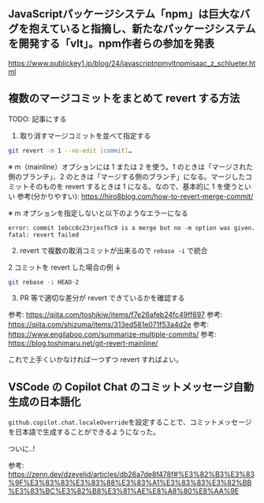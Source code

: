 ## JavaScriptパッケージシステム「npm」は巨大なバグを抱えていると指摘し、新たなパッケージシステムを開発する「vlt」。npm作者らの参加を発表

https://www.publickey1.jp/blog/24/javascriptnpmvltnpmisaac_z_schlueter.html

## 複数のマージコミットをまとめて revert する方法

TODO: 記事にする

1. 取り消すマージコミットを並べて指定する

```zsh
git revert -m 1 --no-edit [commit]…
```

※ m（mainline）オプションには 1 または 2 を使う。1 のときは「マージされた側のブランチ」、2 のときは「マージする側のブランチ」になる。マージしたコミットそのものを revert するときは 1 になる。なので、基本的に 1 を使うといい
参考(分かりやすい): https://hiro8blog.com/how-to-revert-merge-commit/

※ m オプションを指定しないと以下のようなエラーになる

```
error: commit 1ebcc8c23rjosf5c9 is a merge but no -m option was given.
fatal: revert failed
```

2. revert で複数の取消コミットが出来るので `rebase -i` で統合

2 コミットを revert した場合の例 ↓

```zsh
git rebase -i HEAD~2
```

3. PR 等で適切な差分が revert できているかを確認する

参考: https://qiita.com/toshikiw/items/f7e26afeb24fc49ff697
参考: https://qiita.com/shizuma/items/313ed581e071f53a4d2e
参考: https://www.engilaboo.com/summarize-multiple-commits/
参考: https://blog.toshimaru.net/git-revert-mainline/

これで上手くいかなければ一つずつ revert すればよい。

## VSCode の Copilot Chat のコミットメッセージ自動生成の日本語化

`github.copilot.chat.localeOverride`を設定することで、コミットメッセージを日本語で生成することができるようになった。

ついに..!

参考: https://zenn.dev/dzeyelid/articles/db26a7de8f478f#%E3%82%B3%E3%83%9F%E3%83%83%E3%83%88%E3%83%A1%E3%83%83%E3%82%BB%E3%83%BC%E3%82%B8%E3%81%AE%E8%A8%80%E8%AA%9E
